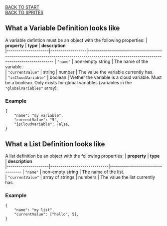 [BACK TO START](main.md)  
[BACK TO SPRITES](sprites.md)  

## What a Variable Definition looks like
A variable defintion must be an object with the following properties:
| **property**        | **type**         | **description**                                                                                                                           
|---------------------|------------------|-------------------------------------------------------------------------------------------------------------------------------------------
| `"name"`            | non-empty string | The name of the variable.                                                                                                                 
| `"currentValue"`    | string \| number | The value the variable currently has.                                                                                                     
| `"isCloudVariable"` | boolean          | Wether the variable is a cloud variable. Must be a boolean. Only exists for global variables (variables in the `"globalVariables"` array).


### Example
```
{
    "name": "my variable", 
    "currentValue": "5", 
    "isCloudVariable": False,
}
```

## What a List Definition looks like
A list definition be an object with the following properties:
| **property**        | **type**                    | **description**                      
|---------------------|-----------------------------|----------------------------------
| `"name"`            | non-empty string            | The name of the list.            
| `"currentValue"`    | array of strings \| numbers | The value the list currently has.


### Example
```
{
    "name": "my list", 
    "currentValue": ["hello", 5], 
}
```
